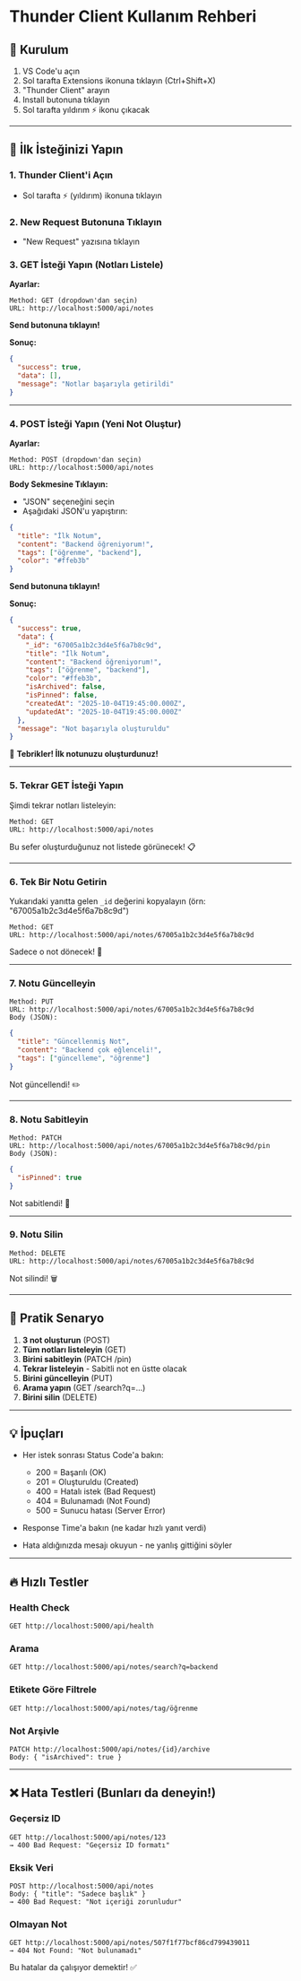 # Thunder Client Kullanım Rehberi

## 🚀 Kurulum

1. VS Code'u açın
2. Sol tarafta Extensions ikonuna tıklayın (Ctrl+Shift+X)
3. "Thunder Client" arayın
4. Install butonuna tıklayın
5. Sol tarafta yıldırım ⚡ ikonu çıkacak

---

## 📝 İlk İsteğinizi Yapın

### 1. Thunder Client'i Açın
- Sol tarafta ⚡ (yıldırım) ikonuna tıklayın

### 2. New Request Butonuna Tıklayın
- "New Request" yazısına tıklayın

### 3. GET İsteği Yapın (Notları Listele)

**Ayarlar:**
```
Method: GET (dropdown'dan seçin)
URL: http://localhost:5000/api/notes
```

**Send butonuna tıklayın!**

**Sonuç:**
```json
{
  "success": true,
  "data": [],
  "message": "Notlar başarıyla getirildi"
}
```

---

### 4. POST İsteği Yapın (Yeni Not Oluştur)

**Ayarlar:**
```
Method: POST (dropdown'dan seçin)
URL: http://localhost:5000/api/notes
```

**Body Sekmesine Tıklayın:**
- "JSON" seçeneğini seçin
- Aşağıdaki JSON'u yapıştırın:

```json
{
  "title": "İlk Notum",
  "content": "Backend öğreniyorum!",
  "tags": ["öğrenme", "backend"],
  "color": "#ffeb3b"
}
```

**Send butonuna tıklayın!**

**Sonuç:**
```json
{
  "success": true,
  "data": {
    "_id": "67005a1b2c3d4e5f6a7b8c9d",
    "title": "İlk Notum",
    "content": "Backend öğreniyorum!",
    "tags": ["öğrenme", "backend"],
    "color": "#ffeb3b",
    "isArchived": false,
    "isPinned": false,
    "createdAt": "2025-10-04T19:45:00.000Z",
    "updatedAt": "2025-10-04T19:45:00.000Z"
  },
  "message": "Not başarıyla oluşturuldu"
}
```

🎉 **Tebrikler! İlk notunuzu oluşturdunuz!**

---

### 5. Tekrar GET İsteği Yapın

Şimdi tekrar notları listeleyin:
```
Method: GET
URL: http://localhost:5000/api/notes
```

Bu sefer oluşturduğunuz not listede görünecek! 📋

---

### 6. Tek Bir Notu Getirin

Yukarıdaki yanıtta gelen `_id` değerini kopyalayın (örn: "67005a1b2c3d4e5f6a7b8c9d")

```
Method: GET
URL: http://localhost:5000/api/notes/67005a1b2c3d4e5f6a7b8c9d
```

Sadece o not dönecek! 📄

---

### 7. Notu Güncelleyin

```
Method: PUT
URL: http://localhost:5000/api/notes/67005a1b2c3d4e5f6a7b8c9d
Body (JSON):
```

```json
{
  "title": "Güncellenmiş Not",
  "content": "Backend çok eğlenceli!",
  "tags": ["güncelleme", "öğrenme"]
}
```

Not güncellendi! ✏️

---

### 8. Notu Sabitleyin

```
Method: PATCH
URL: http://localhost:5000/api/notes/67005a1b2c3d4e5f6a7b8c9d/pin
Body (JSON):
```

```json
{
  "isPinned": true
}
```

Not sabitlendi! 📌

---

### 9. Notu Silin

```
Method: DELETE
URL: http://localhost:5000/api/notes/67005a1b2c3d4e5f6a7b8c9d
```

Not silindi! 🗑️

---

## 🎯 Pratik Senaryo

1. **3 not oluşturun** (POST)
2. **Tüm notları listeleyin** (GET)
3. **Birini sabitleyin** (PATCH /pin)
4. **Tekrar listeleyin** - Sabitli not en üstte olacak
5. **Birini güncelleyin** (PUT)
6. **Arama yapın** (GET /search?q=...)
7. **Birini silin** (DELETE)

---

## 💡 İpuçları

- Her istek sonrası Status Code'a bakın:
  - 200 = Başarılı (OK)
  - 201 = Oluşturuldu (Created)
  - 400 = Hatalı istek (Bad Request)
  - 404 = Bulunamadı (Not Found)
  - 500 = Sunucu hatası (Server Error)

- Response Time'a bakın (ne kadar hızlı yanıt verdi)
- Hata aldığınızda mesajı okuyun - ne yanlış gittiğini söyler

---

## 🔥 Hızlı Testler

### Health Check
```
GET http://localhost:5000/api/health
```

### Arama
```
GET http://localhost:5000/api/notes/search?q=backend
```

### Etikete Göre Filtrele
```
GET http://localhost:5000/api/notes/tag/öğrenme
```

### Not Arşivle
```
PATCH http://localhost:5000/api/notes/{id}/archive
Body: { "isArchived": true }
```

---

## ❌ Hata Testleri (Bunları da deneyin!)

### Geçersiz ID
```
GET http://localhost:5000/api/notes/123
→ 400 Bad Request: "Geçersiz ID formatı"
```

### Eksik Veri
```
POST http://localhost:5000/api/notes
Body: { "title": "Sadece başlık" }
→ 400 Bad Request: "Not içeriği zorunludur"
```

### Olmayan Not
```
GET http://localhost:5000/api/notes/507f1f77bcf86cd799439011
→ 404 Not Found: "Not bulunamadı"
```

Bu hatalar da çalışıyor demektir! ✅
